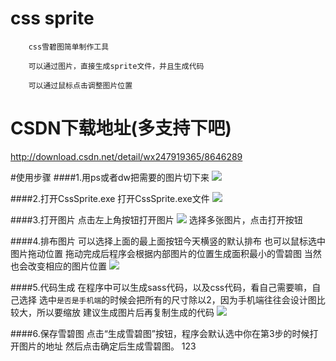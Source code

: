 # css sprite

        css雪碧图简单制作工具

        可以通过图片，直接生成sprite文件，并且生成代码

        可以通过鼠标点击调整图片位置

# CSDN下载地址(多支持下吧)

http://download.csdn.net/detail/wx247919365/8646289

#使用步骤
####1.用ps或者dw把需要的图片切下来
![](http://images.cnitblog.com/blog2015/395765/201504/281718135683006.png)
    
####2.打开CssSprite.exe
        打开CssSprite.exe文件
![](http://images.cnitblog.com/blog2015/395765/201504/281720238657066.png)

####3.打开图片
        点击左上角按钮打开图片
![](http://images.cnitblog.com/blog2015/395765/201504/281722039272065.png)
        选择多张图片，点击打开按钮

####4.排布图片
        可以选择上面的最上面按钮今天横竖的默认排布
        也可以鼠标选中图片拖动位置
        拖动完成后程序会根据内部图片的位置生成面积最小的雪碧图
        当然也会改变相应的图片位置
![](http://images.cnitblog.com/blog2015/395765/201504/291342460523549.png)

####5.代码生成
        在程序中可以生成sass代码，以及css代码，看自己需要嘛，自己选择
        选中`是否是手机端`的时候会把所有的尺寸除以2，因为手机端往往会设计图比较大，所以要缩放
        建议生成图片后再复制生成的代码
![](http://images.cnitblog.com/blog2015/395765/201504/291343367405096.png)

####6.保存雪碧图
        点击“生成雪碧图”按钮，程序会默认选中你在第3步的时候打开图片的地址
        然后点击确定后生成雪碧图。
		123


